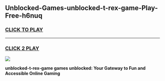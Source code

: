
## Unblocked-Games-unblocked-t-rex-game-Play-Free-h6nuq
<h3>
<a href="https://premium76.site?title=unblocked-t-rex-game&ref=18A1">CLICK TO PLAY</a></h3>
<hr>

<h3>
<a href="https://premium76.site?title=unblocked-t-rex-game&ref=18A1">CLICK 2 PLAY</a>
  
</h3>

<a href="https://premium76.site?title=unblocked-t-rex-game&ref=18A1"><img src="https://clearcache.store/games.png"></a>


**unblocked-t-rex-game games unblocked: Your Gateway to Fun and Accessible Online Gaming**
